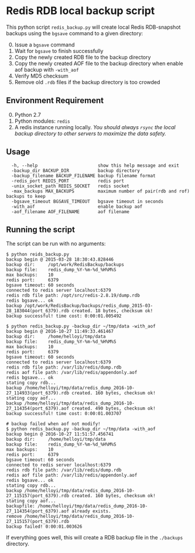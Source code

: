 # Redis RDB local backup script
This python script `redis_backup.py` will create local Redis RDB-snapshot backups using the `bgsave` command to a given directory:

0. Issue a `bgsave` command
1. Wait for `bgsave` to finish successfully
2. Copy the newly created RDB file to the backup directory
3. Copy the newly created AOF file to the backup directory when enable aof backup with `-with_aof`
4. Verify MD5 checksum
5. Remove old `.rdb` files if the backup directory is too crowded

## Environment Requirement

0. Python 2.7
1. Python modules: `redis`
2. A redis instance running locally. *You should always `rsync` the local backup directory to other servers to maximize the data safety.*

## Usage
    
      -h, --help                       show this help message and exit
      -backup_dir BACKUP_DIR           backup directory
      -backup_filename BACKUP_FILENAME backup filename format
      -redis_port REDIS_PORT           redis port
      -unix_socket_path REDIS_SOCKET   redis socket
      -max_backups MAX_BACKUPS         maximum number of pair(rdb and rof) backups to keep
      -bgsave_timeout BGSAVE_TIMEOUT   bgsave timeout in seconds
      -with_aof                        enable backup aof
      -aof_filename AOF_FILENAME       aof filename

## Running the script
The script can be run with no arguments:

	$ python reids_backup.py
	backup begin @ 2015-03-28 18:30:43.828446
	backup dir:    	/opt/work/RedisBackup/backups
	backup file:   	redis_dump_%Y-%m-%d_%H%M%S
	max backups:   	10
	redis port:    	6379
	bgsave timeout:	60 seconds
	connected to redis server localhost:6379
	redis rdb file path: /opt/src/redis-2.8.19/dump.rdb
	redis bgsave... ok
	backup /opt/work/RedisBackup/backups/redis_dump_2015-03-28_183044(port_6379).rdb created. 18 bytes, checksum ok!
	backup successful! time cost: 0:00:01.005492

    $ python redis_backup.py -backup_dir ~/tmp/data -with_aof
    backup begin @ 2016-10-27 11:49:33.461467
    backup dir:    	/home/helloyi/tmp/data
    backup file:   	redis_dump_%Y-%m-%d_%H%M%S
    max backups:   	10
    redis port:    	6379
    bgsave timeout:	60 seconds
    connected to redis server localhost:6379
    redis rdb file path: /var/lib/redis/dump.rdb
    redis aof file path: /var/lib/redis/appendonly.aof
    redis bgsave... ok
    stating copy rdb...
    backup /home/helloyi/tmp/data/redis_dump_2016-10-27_114933(port_6379).rdb created. 160 bytes, checksum ok!
    stating copy aof...
    backup /home/helloyi/tmp/data/redis_dump_2016-10-27_114354(port_6379).aof created. 490 bytes, checksum ok!
    backup successful! time cost: 0:00:01.003707

    # backup failed when aof not modify!
    $ python redis_backup.py -backup_dir ~/tmp/data -with_aof
    backup begin @ 2016-10-27 11:51:57.456741
    backup dir:    	/home/helloyi/tmp/data
    backup file:   	redis_dump_%Y-%m-%d_%H%M%S
    max backups:   	10
    redis port:    	6379
    bgsave timeout:	60 seconds
    connected to redis server localhost:6379
    redis rdb file path: /var/lib/redis/dump.rdb
    redis aof file path: /var/lib/redis/appendonly.aof
    redis bgsave... ok
    stating copy rdb...
    backup /home/helloyi/tmp/data/redis_dump_2016-10-27_115157(port_6379).rdb created. 160 bytes, checksum ok!
    stating copy aof...
    backupfile: /home/helloyi/tmp/data/redis_dump_2016-10-27_114354(port_6379).aof already exists.
    remove /home/helloyi/tmp/data/redis_dump_2016-10-27_115157(port_6379).rdb
    backup failed! 0:00:01.003626

If everything goes well, this will create a RDB backup file in the `./backups` directory.

